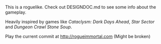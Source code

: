 This is a roguelike. Check out DESIGNDOC.md to see some info about the gameplay.

Heavily inspired by games like _Cataclysm: Dark Days Ahead_, _Star Sector_ and _Dungeon Crawl Stone Soup_.

Play the current commit at http://rogueimmortal.com (Might be broken)
